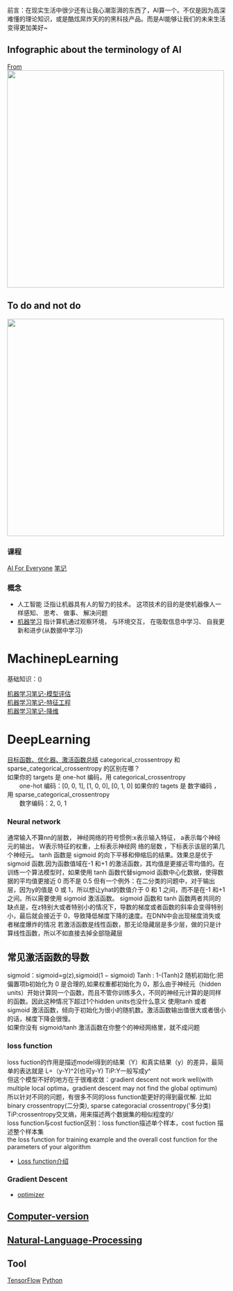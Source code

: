 
前言：在现实生活中很少还有让我心潮澎湃的东西了，AI算一个。不仅是因为高深难懂的理论知识，或是酷炫屌炸天的的黑科技产品。而是AI能够让我们的未来生活变得更加美好~
## Infographic about the terminology of AI
[From](https://www.coursera.org/learn/ai-for-everyone/discussions/weeks/1/threads/Ugmr_DzFEemt8g6E7tChUA)   
<img width="500" src="https://github.com/lukkyy/MachinepLearning/blob/master/pic/AI.jpg">
## To do and not do
<img width="500" src="https://github.com/lukkyy/MachinepLearning/blob/master/pic/do_or_not.jpg">

### 课程
[AI For Everyone](https://www.coursera.org/learn/ai-for-everyone)
[笔记]()

### 概念
* 人工智能 
泛指让机器具有人的智力的技术。 这项技术的目的是使机器像人一样感知、 思考、 做事、 解决问题
* [机器学习]() 
指计算机通过观察环境， 与环境交互， 在吸取信息中学习、 自我更新和进步(从数据中学习)


# MachinepLearning
 基础知识：()

[机器学习笔记-模型评估](https://github.com/lukkyy/MachinepLearning/blob/master/Doc/%E6%A8%A1%E5%9E%8B%E8%AF%84%E4%BC%B0.md)   
[机器学习笔记-特征工程](https://github.com/lukkyy/MachinepLearning/blob/master/Doc/%E7%89%B9%E5%BE%81%E5%B7%A5%E7%A8%8B.md)   
[机器学习笔记-降维](https://github.com/lukkyy/MachinepLearning/blob/master/Doc/%E9%99%8D%E7%BB%B4.md) 

# DeepLearning
[目标函数、优化器、激活函数总结](https://blog.csdn.net/xiaozhuge080/article/details/52688613)
categorical_crossentropy 和 sparse_categorical_crossentropy 的区别在哪？  
如果你的 targets 是 one-hot 编码，用 categorical_crossentropy  
　　one-hot 编码：[0, 0, 1], [1, 0, 0], [0, 1, 0]
如果你的 tagets 是 数字编码 ，用 sparse_categorical_crossentropy  
　　数字编码：2, 0, 1
### Neural network
通常输入不算nn的层数，
神经网络的符号惯例:x表示输入特征， a表示每个神经元的输出， W表示特征的权重，上标表示神经网
络的层数 ，下标表示该层的第几个神经元。
  tanh 函数是 sigmoid 的向下平移和伸缩后的结果。效果总是优于 sigmoid 函数.因为函数值域在-1 和+1
的激活函数，其均值是更接近零均值的。在训练一个算法模型时，如果使用 tanh 函数代替sigmoid 函数中心化数据，使得数据的平均值更接近 0 而不是 0.5
但有一个例外：在二分类的问题中，对于输出层，因为y的值是 0 或 1，所以想让yhat的数值介于 0 和 1 之间，而不是在-1 和+1 之间。所以需要使用 sigmoid 激活函数。
sigmoid 函数和 tanh 函数两者共同的缺点是，在z特别大或者特别小的情况下，导数的梯度或者函数的斜率会变得特别小，最后就会接近于 0，导致降低梯度下降的速度。在DNN中会出现梯度消失或者梯度爆炸的情况
若激活函数是线性函数，那无论隐藏层是多少层，做的只是计算线性函数，所以不如直接去掉全部隐藏层
## 常见激活函数的导数
sigmoid：sigmoid=g(z),sigmoid(1 − sigmoid)
Tanh :  1-(Tanh)2
随机初始化:把偏置项b初始化为 0 是合理的,如果权重都初始化为 0，那么由于神经元（hidden units）开始计算同一个函数，而且不管你训练多久，不同的神经元计算的是同样的函数。因此这种情况下超过1个hidden units也没什么意义
使用tanh 或者 sigmoid 激活函数，倾向于初始化为很小的随机数。激活函数输出值很大或者很小的话，梯度下降会很慢。  
如果你没有 sigmoid/tanh 激活函数在你整个的神经网络里，就不成问题
### loss function  
loss fuction的作用是描述model得到的结果（Y）和真实结果（y）的差异，最简单的表达就是 L=（y-Y)^2(也可y-Y) TiP:Y一般写成y^  
但这个模型不好的地方在于很难收敛：gradient descent not work well(with multiple local optima，gradient descent may not find the global optimum)    
所以针对不同的问题，有很多不同的loss function能更好的得到最优解. 比如binary crossentropy(二分类), sparse categoracial crossentropy('多分类) TiP:crossentropy交叉熵，用来描述两个数据集的相似程度的/  
loss function与cost fuction区别：loss function描述单个样本，cost fuction 描述整个样本集  
the loss function for training example and the overall cost function for the parameters of your algorithm
* [Loss function介绍](https://gombru.github.io/2018/05/23/cross_entropy_loss/)
### Gradient Descent
* [optimizer](http://www.cs.toronto.edu/~tijmen/csc321/slides/lecture_slides_lec6.pdf)

## [Computer-version](https://github.com/lukkyy/Computer-version-toturials)
## [Natural-Language-Processing](https://github.com/lukkyy/Natural-Language-Processing)

## Tool
[TensorFlow](https://github.com/lukkyy/TensorFlow_example)
[Python](https://github.com/lukkyy/Python)
